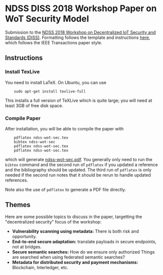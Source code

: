 # NDSS DISS 2018 Workshop Paper on WoT Security Model
Submission to the 
[NDSS 2018 Workshop on Decentralized IoT Security and Standards (DISS)](https://www.ndss-symposium.org/ndss2018/cfp-ndss2018-diss/).
Formatting follows the template and instructions 
[here](https://www.ndss-symposium.org/ndss2018/ndss-2018-templates/), which follows the IEEE Transactions paper style.

## Instructions
### Install TexLive
You need to install LaTeX.  On Ubuntu, you can use
```
    sudo apt-get install texlive-full
```
This installs a full version of TeXLive which is quite large;
you will need at least 3GB of free disk space.

### Compile Paper
After installation, you will be able to compile the paper with
```
    pdflatex ndss-wot-sec.tex
    bibtex ndss-wot-sec
    pdflatex ndss-wot-sec.tex
    pdflatex ndss-wot-sec.tex
```
which will generate [ndss-wot-sec.pdf](ndss-wot-sec.pdf).
You generally only need to run the `bibtex` command and the second run
of `pdflatex` if you updated a reference and the bibliography should be 
updated.  The third run of `pdflatex` is only needed if the second run
notes that it should be rerun to handle updated references.

Note also the use of `pdflatex` to generate a PDF file
directly.

## Themes
Here are some possible topics to discuss in the paper, targetting
the "decentralized security" focus of the workshop:
* **Vulnerability scanning using metadata:** There is both risk and opportunity.
* **End-to-end secure adaptation:** translate payloads in secure endpoints, not at bridges.
* **Secure semantic searches:**  How do we ensure only authorized Things are searched when using federated semantic searches?
* **Metadata for distributed security and payment mechanisms:** Blockchain, Interledger, etc.
